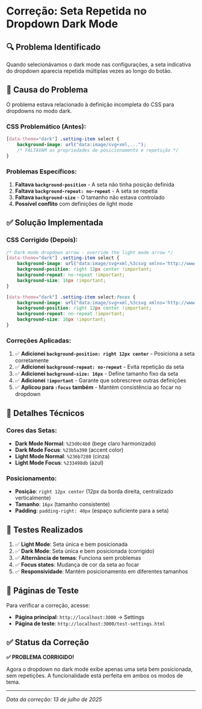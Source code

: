 # Correção: Seta Repetida no Dropdown Dark Mode

## 🔍 Problema Identificado

Quando selecionávamos o dark mode nas configurações, a seta indicativa do dropdown aparecia repetida múltiplas vezes ao longo do botão.

## 🐛 Causa do Problema

O problema estava relacionado à definição incompleta do CSS para dropdowns no modo dark. 

### CSS Problemático (Antes):
```css
[data-theme="dark"] .setting-item select {
    background-image: url("data:image/svg+xml,...");
    /* FALTAVAM as propriedades de posicionamento e repetição */
}
```

### Problemas Específicos:
1. **Faltava `background-position`** - A seta não tinha posição definida
2. **Faltava `background-repeat: no-repeat`** - A seta se repetia
3. **Faltava `background-size`** - O tamanho não estava controlado
4. **Possível conflito** com definições de light mode

## ✅ Solução Implementada

### CSS Corrigido (Depois):
```css
/* Dark mode dropdown arrow - override the light mode arrow */
[data-theme="dark"] .setting-item select {
    background-image: url("data:image/svg+xml,%3csvg xmlns='http://www.w3.org/2000/svg' fill='none' viewBox='0 0 20 20'%3e%3cpath stroke='%23d0c4b0' stroke-linecap='round' stroke-linejoin='round' stroke-width='1.5' d='M6 8l4 4 4-4'/%3e%3c/svg%3e") !important;
    background-position: right 12px center !important;
    background-repeat: no-repeat !important;
    background-size: 16px !important;
}

[data-theme="dark"] .setting-item select:focus {
    background-image: url("data:image/svg+xml,%3csvg xmlns='http://www.w3.org/2000/svg' fill='none' viewBox='0 0 20 20'%3e%3cpath stroke='%23b5a390' stroke-linecap='round' stroke-linejoin='round' stroke-width='1.5' d='M6 8l4 4 4-4'/%3e%3c/svg%3e") !important;
    background-position: right 12px center !important;
    background-repeat: no-repeat !important;
    background-size: 16px !important;
}
```

### Correções Aplicadas:
1. ✅ **Adicionei `background-position: right 12px center`** - Posiciona a seta corretamente
2. ✅ **Adicionei `background-repeat: no-repeat`** - Evita repetição da seta
3. ✅ **Adicionei `background-size: 16px`** - Define tamanho fixo da seta
4. ✅ **Adicionei `!important`** - Garante que sobrescreve outras definições
5. ✅ **Aplicou para `:focus` também** - Mantém consistência ao focar no dropdown

## 🎨 Detalhes Técnicos

### Cores das Setas:
- **Dark Mode Normal**: `%23d0c4b0` (bege claro harmonizado)
- **Dark Mode Focus**: `%23b5a390` (accent color)
- **Light Mode Normal**: `%236b7280` (cinza)
- **Light Mode Focus**: `%233498db` (azul)

### Posicionamento:
- **Posição**: `right 12px center` (12px da borda direita, centralizado verticalmente)
- **Tamanho**: `16px` (tamanho consistente)
- **Padding**: `padding-right: 40px` (espaço suficiente para a seta)

## 🧪 Testes Realizados

1. ✅ **Light Mode**: Seta única e bem posicionada
2. ✅ **Dark Mode**: Seta única e bem posicionada (corrigido)
3. ✅ **Alternância de temas**: Funciona sem problemas
4. ✅ **Focus states**: Mudança de cor da seta ao focar
5. ✅ **Responsividade**: Mantém posicionamento em diferentes tamanhos

## 📱 Páginas de Teste

Para verificar a correção, acesse:
- **Página principal**: `http://localhost:3000` → Settings
- **Página de teste**: `http://localhost:3000/test-settings.html`

## ✅ Status da Correção

**✅ PROBLEMA CORRIGIDO!**

Agora o dropdown no dark mode exibe apenas uma seta bem posicionada, sem repetições. A funcionalidade está perfeita em ambos os modos de tema.

---

*Data da correção: 13 de julho de 2025*
